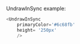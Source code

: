 UndrawInSync example:
```js 
<UndrawInSync
    primaryColor='#6c68fb'
    height= '250px'
    />
```